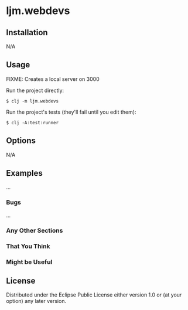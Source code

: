 # ljm.webdevs


## Installation

N/A

## Usage

FIXME: Creates a local server on 3000

Run the project directly:

    $ clj -m ljm.webdevs

Run the project's tests (they'll fail until you edit them):

    $ clj -A:test:runner

## Options
N/A

## Examples

...

### Bugs

...

### Any Other Sections
### That You Think
### Might be Useful

## License

Distributed under the Eclipse Public License either version 1.0 or (at
your option) any later version.
